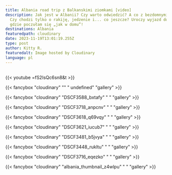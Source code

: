 ```yaml
---
title: Albania road trip z Balkanskimi ziomkami [video]
description: Jak jest w Albanii? Czy warto odwiedzić? A co z bezdomnymi psami?
  Czy chodzi tylko o rakiję, jedzenie i... co jeszcze? Uroczy wyjazd do Albanii,
  gdzie poczułam się „jak w domu”!
destinations: Albania
featuredpath: cloudinary
date: 2023-11-19T13:01:19.255Z
type: post
author: Kitty R.
featuredalt: Image hosted by Cloudinary
language: pl
---
```

<br>{{< youtube =fS2IsQc6sn8&t >}}</br>

{{< fancybox "cloudinary" "" "   undefined" "gallery" >}}

{{< fancybox "cloudinary" "DSCF3588_bxtafy" "   " "gallery" >}}

{{< fancybox "cloudinary" "DSCF3718_anpcnv" "   " "gallery" >}}

{{< fancybox "cloudinary" "DSCF3618_q69vqy" "   " "gallery" >}}

{{< fancybox "cloudinary" "DSCF3621_iucub7" "   " "gallery" >}}

{{< fancybox "cloudinary" "DSCF3481_b5jvya" "   " "gallery" >}}

{{< fancybox "cloudinary" "DSCF3448_rukltu" "   " "gallery" >}}

{{< fancybox "cloudinary" "DSCF3716_eqezko" "   " "gallery" >}}

{{< fancybox "cloudinary" "albania_thumbnail_z4wlpu" "   " "gallery" >}}